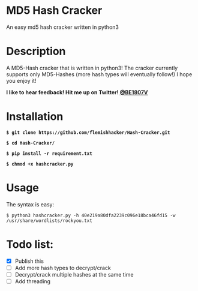 # MD5 Hash Cracker
An easy md5 hash cracker written in python3

# Description
A MD5-Hash cracker that is written in python3! The cracker currently supports only MD5-Hashes (more hash types will eventually follow!) I hope you enjoy it! 

**I like to hear feedback! Hit me up on Twitter! [@BE1807V](https://twitter.com/be1807v)**


# Installation
**`$ git clone https://github.com/flemishhacker/Hash-Cracker.git`**

**`$ cd Hash-Cracker/`**

**`$ pip install -r requirement.txt`**

**`$ chmod +x hashcracker.py`**

# Usage
The syntax is easy:

`$ python3 hashcracker.py -h 40e219a80dfa2239c096e18bca46fd15 -w /usr/share/wordlists/rockyou.txt`

# Todo list:
- [x] Publish this
- [ ] Add more hash types to decrypt/crack
- [ ] Decrypt/crack multiple hashes at the same time
- [ ] Add threading
